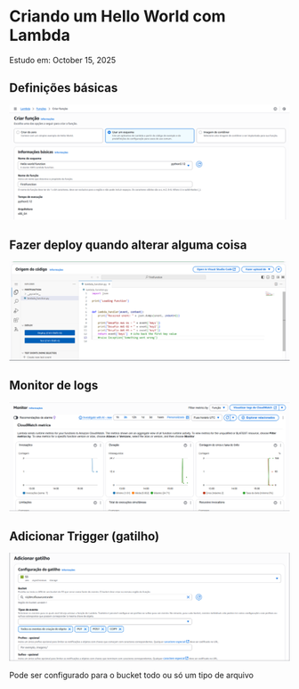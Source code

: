 # Criando um Hello World com Lambda

Estudo em: October 15, 2025

## Definições básicas

![image.png](image.png)

## Fazer deploy quando alterar alguma coisa

![image.png](image%201.png)

## Monitor de logs

![image.png](image%202.png)

## Adicionar Trigger (gatilho)

![image.png](image%203.png)

Pode ser configurado para o bucket todo ou só um tipo de arquivo